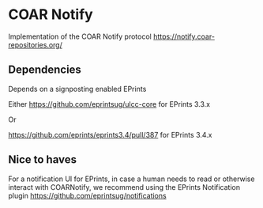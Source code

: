 # COAR Notify

Implementation of the COAR Notify protocol https://notify.coar-repositories.org/

## Dependencies

Depends on a signposting enabled EPrints

Either https://github.com/eprintsug/ulcc-core for EPrints 3.3.x

Or

https://github.com/eprints/eprints3.4/pull/387 for EPrints 3.4.x

## Nice to haves

For a notification UI for EPrints, in case a human needs to read or otherwise interact with COARNotify, we recommend using the EPrints Notification plugin https://github.com/eprintsug/notifications
